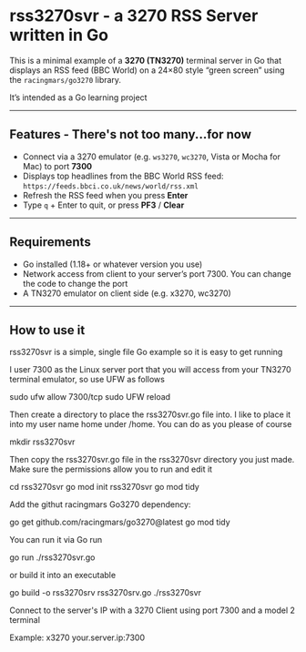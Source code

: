 # rss3270svr - a 3270 RSS Server written in Go
This is a minimal example of a **3270 (TN3270)** terminal server in Go that displays an RSS feed (BBC World) on a 24×80 style “green screen” using the `racingmars/go3270` library.

It’s intended as a Go learning project 

---
## Features - There's not too many...for now

- Connect via a 3270 emulator (e.g. `ws3270`, `wc3270`, Vista or Mocha for Mac) to port **7300**  
- Displays top headlines from the BBC World RSS feed:  
  `https://feeds.bbci.co.uk/news/world/rss.xml`  
- Refresh the RSS feed when you press **Enter**  
- Type `q` + Enter to quit, or press **PF3** / **Clear**      

---
## Requirements

- Go installed (1.18+ or whatever version you use)  
- Network access from client to your server’s port 7300. You can change the code to change the port 
- A TN3270 emulator on client side (e.g. x3270, wc3270)

---
## How to use it

rss3270svr is a simple, single file Go example so it is easy to get running

I user 7300 as the Linux server port that you will access from your TN3270 terminal emulator, so use UFW as follows

  sudo ufw allow 7300/tcp
  sudo UFW reload

Then create a directory to place the rss3270svr.go file into. I like to place it into my user name home under /home. You can do as you please of course

   mkdir rss3270svr

Then copy the rss3270svr.go file in the rss3270svr directory you just made. Make sure the permissions allow you to run and edit it
   
   cd rss3270svr
   go mod init rss3270svr
   go mod tidy

Add the githut racingmars Go3270 dependency:
   
   go get github.com/racingmars/go3270@latest
   go mod tidy

You can run it via Go run
   
   go run ./rss3270svr.go

or build it into an executable

   go build -o rss3270srv rss3270srv.go
   ./rss3270svr


Connect to the server's IP with a 3270 Client using port 7300 and a model 2 terminal

Example: x3270 your.server.ip:7300

